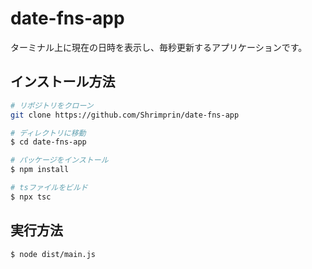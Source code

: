 # date-fns-app

ターミナル上に現在の日時を表示し、毎秒更新するアプリケーションです。

## インストール方法

```bash
# リポジトリをクローン
git clone https://github.com/Shrimprin/date-fns-app

# ディレクトリに移動
$ cd date-fns-app

# パッケージをインストール
$ npm install

# tsファイルをビルド
$ npx tsc
```

## 実行方法

```bash
$ node dist/main.js
```

